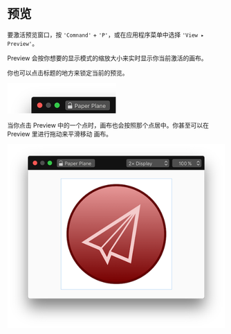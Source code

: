 #  预览

要激活预览窗口，按 `'Comnand'` + `'P'`，或在应用程序菜单中选择 `'View ▸ Preview'`。

Preview 会按你想要的显示模式的缩放大小来实时显示你当前激活的画布。

你也可以点击标题的地方来锁定当前的预览。

![](images/lock.png)

当你点击 Preview 中的一个点时，画布也会按照那个点居中。你甚至可以在 Preview 里进行拖动来平滑移动 画布。

![](images/preview.png)
